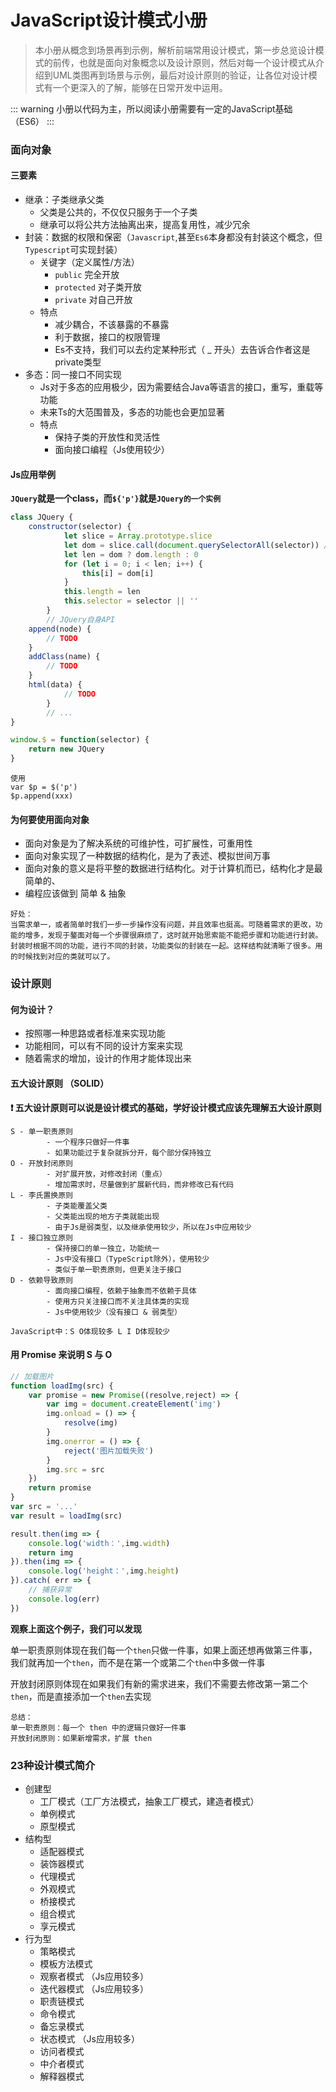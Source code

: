 # JavaScript设计模式小册
> 本小册从概念到场景再到示例，解析前端常用设计模式，第一步总览设计模式的前传，也就是面向对象概念以及设计原则，然后对每一个设计模式从介绍到UML类图再到场景与示例，最后对设计原则的验证，让各位对设计模式有一个更深入的了解，能够在日常开发中运用。

::: warning
小册以代码为主，所以阅读小册需要有一定的JavaScript基础（ES6）
:::

### 面向对象
#### 三要素
-   继承：子类继承父类
    -   父类是公共的，不仅仅只服务于一个子类
    -   继承可以将公共方法抽离出来，提高复用性，减少冗余
-   封装：数据的权限和保密（`Javascript`,甚至`Es6`本身都没有封装这个概念，但`Typescript`可实现封装）
    -   关键字（定义属性/方法）
        -   `public` 完全开放
        -   `protected` 对子类开放
        -   `private` 对自己开放
    - 特点
        - 减少耦合，不该暴露的不暴露
        - 利于数据，接口的权限管理
        - Es不支持，我们可以去约定某种形式（ _ 开头）去告诉合作者这是private类型
-   多态：同一接口不同实现
    -   Js对于多态的应用极少，因为需要结合Java等语言的接口，重写，重载等功能
    -   未来Ts的大范围普及，多态的功能也会更加显著
    - 特点
        - 保持子类的开放性和灵活性
        - 面向接口编程（Js使用较少）

#### Js应用举例
**`JQuery`就是一个class，而`${'p'}`就是`JQuery的一个实例`**
```js
class JQuery {
    constructor(selector) {
            let slice = Array.prototype.slice
            let dom = slice.call(document.querySelectorAll(selector)) // 获取每一个dom元素
            let len = dom ? dom.length : 0
            for (let i = 0; i < len; i++) {
                this[i] = dom[i]
            }
            this.length = len
            this.selector = selector || ''
        }
        // JQuery自身API
    append(node) {
        // TODO
    }
    addClass(name) {
        // TODO
    }
    html(data) {
            // TODO
        }
        // ...
}

window.$ = function(selector) {
    return new JQuery
}
```
```
使用
var $p = $('p')
$p.append(xxx)
```

#### 为何要使用面向对象
- 面向对象是为了解决系统的可维护性，可扩展性，可重用性
- 面向对象实现了一种数据的结构化，是为了表述、模拟世间万事
- 面向对象的意义是将平整的数据进行结构化。对于计算机而已，结构化才是最简单的、
- 编程应该做到 简单 & 抽象
```
好处：
当需求单一，或者简单时我们一步一步操作没有问题，并且效率也挺高。可随着需求的更改，功能的增多，发现于鏊面对每一个步骤很麻烦了，这时就开始思索能不能把步骤和功能进行封装。封装时根据不同的功能，进行不同的封装，功能类似的封装在一起。这样结构就清晰了很多。用的时候找到对应的类就可以了。
``` 


### 设计原则
#### 何为设计？
- 按照哪一种思路或者标准来实现功能
- 功能相同，可以有不同的设计方案来实现
- 随着需求的增加，设计的作用才能体现出来

#### 五大设计原则 （SOLID）
**❗ 五大设计原则可以说是设计模式的基础，学好设计模式应该先理解五大设计原则**
```
S - 单一职责原则
        - 一个程序只做好一件事
        - 如果功能过于复杂就拆分开，每个部分保持独立
O - 开放封闭原则
        - 对扩展开放，对修改封闭（重点）
        - 增加需求时，尽量做到扩展新代码，而非修改已有代码
L - 李氏置换原则
        - 子类能覆盖父类
        - 父类能出现的地方子类就能出现
        - 由于Js是弱类型，以及继承使用较少，所以在Js中应用较少
I - 接口独立原则
        - 保持接口的单一独立，功能统一
        - Js中没有接口（TypeScript除外），使用较少
        - 类似于单一职责原则，但更关注于接口
D - 依赖导致原则
        - 面向接口编程，依赖于抽象而不依赖于具体
        - 使用方只关注接口而不关注具体类的实现
        - Js中使用较少（没有接口 & 弱类型）

JavaScript中：S O体现较多 L I D体现较少
```

#### 用 Promise 来说明 S 与 O
```js
// 加载图片
function loadImg(src) {
    var promise = new Promise((resolve,reject) => {
        var img = document.createElement('img')
        img.onload = () => {
            resolve(img)
        }
        img.onerror = () => {
            reject('图片加载失败')
        }
        img.src = src
    })
    return promise
}
var src = '...'
var result = loadImg(src)
```
```js
result.then(img => {
    console.log('width：',img.width)
    return img
}).then(img => {
    console.log('height：',img.height)
}).catch( err => {
    // 捕获异常
    console.log(err)
})
```
**观察上面这个例子，我们可以发现**

单一职责原则体现在我们每一个`then`只做一件事，如果上面还想再做第三件事，我们就再加一个`then`，而不是在第一个或第二个`then`中多做一件事

开放封闭原则体现在如果我们有新的需求进来，我们不需要去修改第一第二个`then`，而是直接添加一个`then`去实现
```
总结：
单一职责原则：每一个 then 中的逻辑只做好一件事
开放封闭原则：如果新增需求，扩展 then
```

### 23种设计模式简介
- 创建型
     - 工厂模式（工厂方法模式，抽象工厂模式，建造者模式）
     - 单例模式
     - 原型模式
- 结构型
     - 适配器模式
     - 装饰器模式
     - 代理模式
     - 外观模式
     - 桥接模式
     - 组合模式
     - 享元模式
- 行为型
     - 策略模式
     - 模板方法模式
     - 观察者模式 （Js应用较多）
     - 迭代器模式 （Js应用较多）
     - 职责链模式
     - 命令模式
     - 备忘录模式
     - 状态模式 （Js应用较多）
     - 访问者模式
     - 中介者模式
     - 解释器模式


